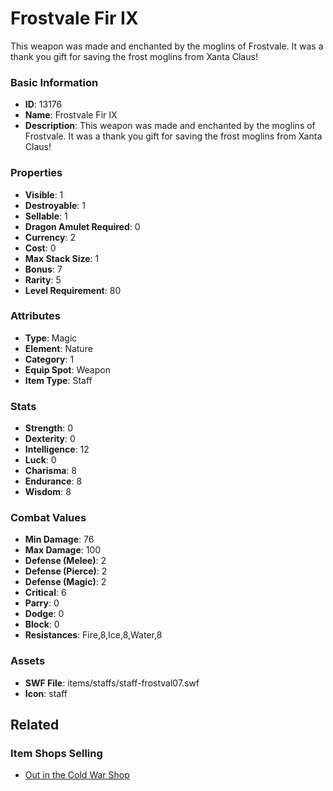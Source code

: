 # Frostvale Fir IX

This weapon was made and enchanted by the moglins of Frostvale. It was a thank you gift for saving the frost moglins from Xanta Claus!

### Basic Information

- **ID**: 13176
- **Name**: Frostvale Fir IX
- **Description**: This weapon was made and enchanted by the moglins of Frostvale. It was a thank you gift for saving the frost moglins from Xanta Claus!

### Properties

- **Visible**: 1
- **Destroyable**: 1
- **Sellable**: 1
- **Dragon Amulet Required**: 0
- **Currency**: 2
- **Cost**: 0
- **Max Stack Size**: 1
- **Bonus**: 7
- **Rarity**: 5
- **Level Requirement**: 80

### Attributes

- **Type**: Magic
- **Element**: Nature
- **Category**: 1
- **Equip Spot**: Weapon
- **Item Type**: Staff

### Stats

- **Strength**: 0
- **Dexterity**: 0
- **Intelligence**: 12
- **Luck**: 0
- **Charisma**: 8
- **Endurance**: 8
- **Wisdom**: 8

### Combat Values

- **Min Damage**: 76
- **Max Damage**: 100
- **Defense (Melee)**: 2
- **Defense (Pierce)**: 2
- **Defense (Magic)**: 2
- **Critical**: 6
- **Parry**: 0
- **Dodge**: 0
- **Block**: 0
- **Resistances**: Fire,8,Ice,8,Water,8

### Assets

- **SWF File**: items/staffs/staff-frostval07.swf
- **Icon**: staff

## Related

### Item Shops Selling

- [Out in the Cold War Shop](../item-shops/60-out-in-the-cold-war-shop.md)

